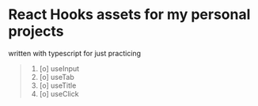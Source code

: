 # React Hooks assets for my personal projects

written with typescript for just practicing

> 1. [o] useInput
> 2. [o] useTab
> 3. [o] useTitle
> 4. [o] useClick
